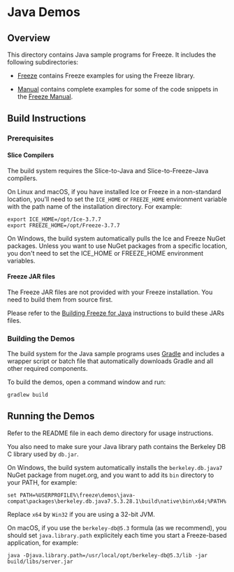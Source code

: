 # Java Demos

## Overview

This directory contains Java sample programs for Freeze. It includes the
following subdirectories:

- [Freeze](./Freeze) contains Freeze examples for using the Freeze library.

- [Manual](./Manual) contains complete examples for some of the code snippets
in the [Freeze Manual][1].

## Build Instructions

### Prerequisites

#### Slice Compilers

The build system requires the Slice-to-Java and Slice-to-Freeze-Java compilers.

On Linux and macOS, if you have installed Ice or Freeze in a non-standard
location, you'll need to set the `ICE_HOME` or `FREEZE_HOME` environment
variable with the path name of the installation directory. For example:

```
export ICE_HOME=/opt/Ice-3.7.7
export FREEZE_HOME=/opt/Freeze-3.7.7
```

On Windows, the build system automatically pulls the Ice and Freeze NuGet
packages. Unless you want to use NuGet packages from a specific location, you
don't need to set the ICE_HOME or FREEZE_HOME environment variables.

#### Freeze JAR files

The Freeze JAR files are not provided with your Freeze installation. You need to
build them from source first.

Please refer to the [Building Freeze for Java](../../java/BuildInstructions.md)
instructions to build these JARs files.

### Building the Demos

The build system for the Java sample programs uses [Gradle](https://gradle.org)
and includes a wrapper script or batch file that automatically downloads Gradle
and all other required components.

To build the demos, open a command window and run:

```
gradlew build
```

## Running the Demos

Refer to the README file in each demo directory for usage instructions.

You also need to make sure your Java library path contains the
Berkeley DB C library used by `db.jar`.

On Windows, the build system automatically installs the `berkeley.db.java7`
NuGet package from nuget.org, and you want to add its `bin` directory to
your PATH, for example:
```
set PATH=%USERPROFILE%\freeze\demos\java-compat\packages\berkeley.db.java7.5.3.28.1\build\native\bin\x64;%PATH%
```

Replace `x64` by `Win32` if you are using a 32-bit JVM.

On macOS, if you use the `berkeley-db@5.3` formula (as we recommend), you
should set `java.library.path` explicitely each time you start a Freeze-based
application, for example:
```
java -Djava.library.path=/usr/local/opt/berkeley-db@5.3/lib -jar build/libs/server.jar
```

[1]: https://doc.zeroc.com/freeze/3.7/freeze-manual

